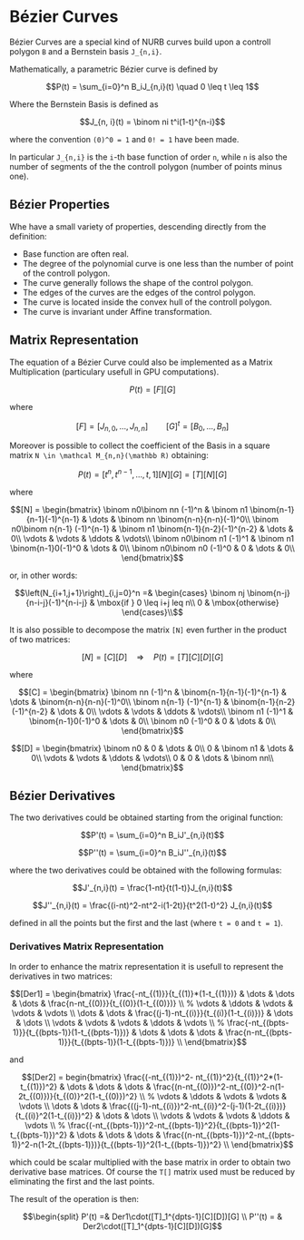 # Bézier Curves

Bézier Curves are a special kind of NURB curves build upon a controll polygon ``B`` and a Bernstein basis ``J_{n,i}``.

Mathematically, a parametric Bézier curve is defined by

```math
P(t) = \sum_{i=0}^n B_iJ_{n,i}(t) \quad 0 \leq t \leq 1
```

Where the Bernstein Basis is defined as

```math
J_{n, i}(t) = \binom ni t^i(1-t)^{n-i}
```

where the convention ``(0)^0 = 1`` and ``0! = 1`` have been made.

In particular ``J_{n,i}`` is the ``i``-th base function of order ``n``, while ``n`` is also the number of segments of the the controll polygon (number of points minus one).

## Bézier Properties

Whe have a small variety of properties, descending directly from the definition:
 - Base function are often real.
 - The degree of the polynomial curve is one less than the number of point of the controll polygon.
 - The curve generally follows the shape of the control polygon.
 - The edges of the curves are the edges of the control polygon.
 - The curve is located inside the convex hull of the controll polygon.
 - The curve is invariant under Affine transformation.

## Matrix Representation

The equation of a Bézier Curve could also be implemented as a Matrix Multiplication (particulary usefull in GPU computations).

```math
P(t) = [F][G]
```

where

```math
[F] = [J_{n,0}, \dots, J_{n, n}]	\qquad	[G]^t = [B_0, \dots, B_n]
```

Moreover is possible to collect the coefficient of the Basis in a square matrix ``N \in \mathcal M_{n,n}(\mathbb R)`` obtaining:

```math
P(t) = [t^n, t^{n-1}, \dots, t, 1] [N] [G] = [T][N][G]
```

where

```math
[N] = \begin{bmatrix}
	\binom n0\binom nn (-1)^n & \binom n1 \binom{n-1}{n-1}(-1)^{n-1} & \dots & \binom nn \binom{n-n}{n-n}(-1)^0\\
	\binom n0\binom n{n-1} (-1)^{n-1} & \binom n1 \binom{n-1}{n-2}(-1)^{n-2} & \dots & 0\\
	\vdots & \vdots & \ddots & \vdots\\
	\binom n0\binom n1 (-1)^1 & \binom n1 \binom{n-1}0(-1)^0 & \dots & 0\\
	\binom n0\binom n0 (-1)^0 & 0 & \dots & 0\\
\end{bmatrix}
```
or, in other words:
```math
\left(N_{i+1,j+1}\right)_{i,j=0}^n =& \begin{cases}
		\binom nj \binom{n-j}{n-i-j}(-1)^{n-i-j}	&	\mbox{if } 0 \leq i+j leq n\\
		0											&	\mbox{otherwise}
	\end{cases}\\
``` 

It is also possible to decompose the matrix ``[N]`` even further in the product of two matrices:

```math
[N] = [C][D] \quad \Rightarrow \quad P(t) = [T][C][D][G]
```

where

```math
[C] = \begin{bmatrix}
	\binom nn (-1)^n & \binom{n-1}{n-1}(-1)^{n-1} & \dots & \binom{n-n}{n-n}(-1)^0\\
	\binom n{n-1} (-1)^{n-1} & \binom{n-1}{n-2}(-1)^{n-2} & \dots & 0\\
	\vdots & \vdots & \ddots & \vdots\\
	\binom n1 (-1)^1 & \binom{n-1}0(-1)^0 & \dots & 0\\
	\binom n0 (-1)^0 & 0 & \dots & 0\\
\end{bmatrix}
```

```math
[D] = \begin{bmatrix}
	\binom n0 & 0 & \dots & 0\\
	0 & \binom n1 & \dots & 0\\
	\vdots & \vdots & \ddots & \vdots\\
	0 & 0 & \dots & \binom nn\\
\end{bmatrix}
```

## Bézier Derivatives

The two derivatives could be obtained starting from the original function:

```math
P'(t) = \sum_{i=0}^n B_iJ'_{n,i}(t)
```
```math
P''(t) = \sum_{i=0}^n B_iJ''_{n,i}(t)
```

where the two derivatives could be obtained with the following formulas:

```math
J'_{n,i}(t) = \frac{1-nt}{t(1-t)}J_{n,i}(t)
```
```math
J''_{n,i}(t) = \frac{(i-nt)^2-nt^2-i(1-2t)}{t^2(1-t)^2} J_{n,i}(t)
```
defined in all the points but the first and the last (where ``t = 0`` and ``t = 1``).

### Derivatives Matrix Representation

In order to enhance the matrix representation it is usefull to represent the derivatives in two matrices:
```math
[Der1] = \begin{bmatrix}
	\frac{-nt_{(1)}}{t_{(1)}*(1-t_{(1)})}	&	\dots	&	\dots	&	\dots	&	\frac{n-nt_{(0)}}{t_{(0)}(1-t_{(0)})}	\\
%
	\vdots	&	\ddots	&					\vdots						&	\vdots	&	\vdots	\\
	\dots	&	\dots	&	\frac{(j-1)-nt_{(i)}}{t_{(i)}(1-t_{(i)})}	&	\dots	&	\dots	\\
	\vdots	&	\vdots	&					\vdots						&	\ddots	&	\vdots	\\
%
	\frac{-nt_{(bpts-1)}}{t_{(bpts-1)}(1-t_{(bpts-1)})}	&	\dots	&	\dots	&	\dots	&	\frac{n-nt_{(bpts-1)}}{t_{(bpts-1)}(1-t_{(bpts-1)})} \\
\end{bmatrix}
```
and
```math
[Der2] = begin{bmatrix}
	\frac{(-nt_{(1)})^2- nt_{(1)}^2}{t_{(1)}^2*(1-t_{(1)})^2}	&	\dots	&	\dots	&	\dots	&	\frac{(n-nt_{(0)})^2-nt_{(0)}^2-n(1-2t_{(0)})}{t_{(0)}^2(1-t_{(0)})^2}	\\
%
	\vdots	&	\ddots	&									\vdots											&	\vdots	&	\vdots	\\
	\dots	&	\dots	&	\frac{((j-1)-nt_{(i)})^2-nt_{(i)}^2-(j-1)(1-2t_{(i)})}{t_{(i)}^2(1-t_{(i)})^2}	&	\dots	&	\dots	\\
	\vdots	&	\vdots	&									\vdots											&	\ddots	&	\vdots	\\
%
	\frac{(-nt_{(bpts-1)})^2-nt_{(bpts-1)}^2}{t_{(bpts-1)}^2(1-t_{(bpts-1)})^2}	&	\dots	&	\dots	&	\dots	&	\frac{(n-nt_{(bpts-1)})^2-nt_{(bpts-1)}^2-n(1-2t_{(bpts-1)})}{t_{(bpts-1)}^2(1-t_{(bpts-1)})^2} \\
\end{bmatrix}
```

which could be scalar multiplied with the base matrix in order to obtain two derivative base matrices.
Of course the ``T[]`` matrix used must be reduced by eliminating the first and the last points.

The result of the operation is then:

```math
\begin{split}
	P'(t) =& 	Der1\cdot([T]_1^{dpts-1}[C][D])[G] \\
	P''(t) = &	Der2\cdot([T]_1^{dpts-1}[C][D])[G]
```




